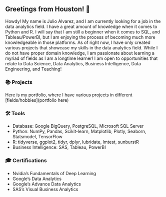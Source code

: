 ## Greetings from Houston! 👋

Howdy! My name is Julio Alvarez, and I am currently looking for a job in the data analytics field. I have a great amount of knowledge when it comes to Python and R. I will say that I am still a beginner when it comes to SQL, and Tableau/PowerBI, but I am enjoying the process of becoming much more knowledgeable in those platforms. As of right now, I have only created various projects that showcase my skills in the data analytics field. While I do not have proper domain knowledge, I am passionate about learning a myriad of fields as I am a longtime learner! I am open to opportunities that relate to Data Science, Data Analytics, Business Intelligence, Data Engineering, and Teaching!

### 📚 Projects

Here is my portfolio, where I have various projects in different [fields/hobbies](portfolio here) 

### 🛠️ Tools

- Database: Google BigQuery, PostgreSQL, Microsoft SQL Server
- Python: NumPy, Pandas, Scikit-learn, Matplotlib, Plotly, Seaborn, Statsmodel, TensorFlow
- R: tidyverse, ggplot2, tidyr, dplyr, lubridate, lmtest, sunburstR
- Business Intelligence: SAS, Tableau, PowerBI


### 🎓 Certifications

- Nvidia’s Fundamentals of Deep Learning
- Google’s Data Analytics 
- Google’s Advance Data Analytics
- SAS’s Visual Business Analytics
